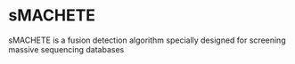 # sMACHETE
sMACHETE is a fusion detection algorithm specially designed for screening massive sequencing databases
